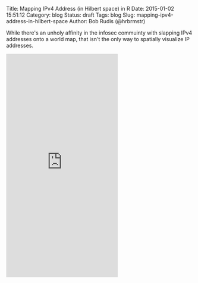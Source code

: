 Title: Mapping IPv4 Address (in Hilbert space) in R
Date: 2015-01-02 15:51:12
Category: blog
Status: draft
Tags: blog
Slug: mapping-ipv4-address-in-hilbert-space
Author: Bob Rudis (@hrbrmstr)

While there's an unholy affinity in the infosec commuinty with slapping IPv4 addresses onto a world map, that isn't the only way to spatially visualize IP addresses. 

<iframe style="max-width=100%" src="http://dds.ec/hilvis width="100%" height="600" scrolling="no" seamless="seamless" frameBorder="0"></iframe>
